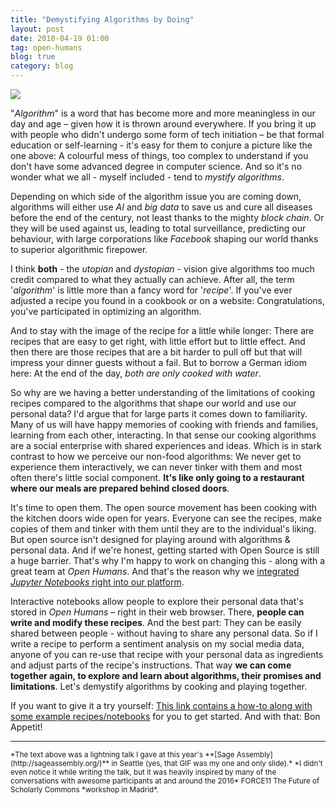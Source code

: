 ```yaml
---
title: "Demystifying Algorithms by Doing"
layout: post
date: 2018-04-19 01:00
tag: open-humans
blog: true
category: blog
---
```

![](/assets/images/sage-talk.gif)

"*Algorithm*" is a word that has become more and more meaningless in our day and age – given how it is thrown around everywhere. If you bring it up with people who didn't undergo some form of tech initiation – be that formal education or self-learning - it's easy for them to conjure a picture like the one above: A colourful mess of things, too complex to understand if you don't have some advanced degree in computer science. And so it's no wonder what we all - myself included - tend to *mystify algorithms*.

Depending on which side of the algorithm issue you are coming down, algorithms will either use *AI* and *big data* to save us and cure all diseases before the end of the century, not least thanks to the mighty *block chain*. Or they will be used against us, leading to total surveillance, predicting our behaviour, with large corporations like *Facebook* shaping our world thanks to superior algorithmic firepower.

I think **both** - the *utopian* and *dystopian* - vision give algorithms too much credit compared to what they actually can achieve. After all, the term '*algorithm*' is little more than a fancy word for '*recipe*'. If you've ever adjusted a recipe you found in a cookbook or on a website: Congratulations, you've participated in optimizing an algorithm.

And to stay with the image of the recipe for a little while longer: There are recipes that are easy to get right, with little effort but to little effect. And then there are those recipes that are a bit harder to pull off but that will impress your dinner guests without a fail. But to borrow a German idiom here: At the end of the day, *both are only cooked with water*.

So why are we having a better understanding of the limitations of cooking recipes compared to the algorithms that shape our world and use our personal data? I'd argue that for large parts it comes down to familiarity. Many of us will have happy memories of cooking with friends and families, learning from each other, interacting. In that sense our cooking algorithms are a social enterprise with shared experiences and ideas. Which is in stark contrast to how we perceive our non-food algorithms: We never get to experience them interactively, we can never tinker with them and most often there's little social component. **It's like only going to a restaurant where our meals are prepared behind closed doors**.

It's time to open them. The open source movement has been cooking with the kitchen doors wide open for years. Everyone can see the recipes, make copies of them and tinker with them until they are to the individual's liking. But open source isn't designed for playing around with algorithms & personal data. And if we're honest, getting started with Open Source is still a huge barrier. That's why I'm happy to work on changing this - along with a great team at *Open Humans*. And that's the reason why we [integrated *Jupyter Notebooks* right into our platform](http://openhumansfoundation.org/ohjh-example-notebooks).

Interactive notebooks allow people to explore their personal data that's stored in *Open Humans* – right in their web browser. There, **people can write and modify these recipes**. And the best part: They can be easily shared between people - without having to share any personal data. So if I write a recipe to perform a sentiment analysis on my social media data, anyone of you can re-use that recipe with your personal data as ingredients and adjust parts of the recipe's instructions. That way **we can come together again, to explore and learn about algorithms, their promises and limitations**. Let's demystify algorithms by cooking and playing together.

If you want to give it a try yourself: [This link contains a how-to along with some example recipes/notebooks](http://openhumansfoundation.org/ohjh-example-notebooks) for you to get started. And with that: Bon Appetit!

<hr>
<small>
*The text above was a lightning talk I gave at this year's **[Sage Assembly](http://sageassembly.org/)** in Seattle (yes, that GIF was my one and only slide).*
</small>

<small>
*I didn't even notice it while writing the talk, but it was heavily inspired by many of the conversations with awesome participants at and around the 2016* FORCE11 The Future of Scholarly Commons *workshop in Madrid*.
</small>
